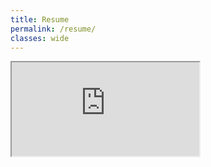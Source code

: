 ```yaml
---
title: Resume
permalink: /resume/
classes: wide
---
```

<iframe src = "https://drive.google.com/viewerng/viewer?embedded=true&url=https://ishaangupta04.github.io/assets/documents/resume.pdf" type="application/pdf"/>